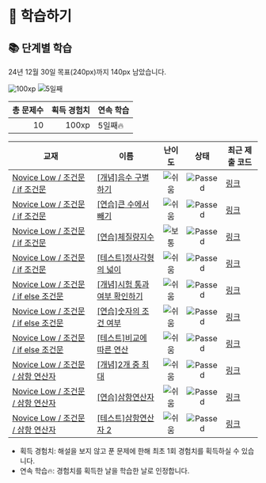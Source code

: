 # 📖 학습하기

## 📚 단계별 학습
24년 12월 30일 목표(240px)까지 140px 남았습니다.

![100xp](https://img.shields.io/badge/EXP-100xp-%235cb85c.svg?for-the-badge)
![5일째](https://img.shields.io/badge/연속학습-5일째-%23E34F26.svg?for-the-badge)

|총 문제수|획득 경험치|연속 학습|
|---:|---:|---|
10|100xp|5일째🔥|

|교재|이름|난이도|상태|최근 제출 코드|
|---|---|:---:|:---:|---|
|[Novice Low / 조건문 / if 조건문](https://www.codetree.ai/missions?missionId=4)|[[개념]음수 구별하기](https://www.codetree.ai/missions/4/problems/separate-negative-number)|![쉬움][easy]|![Passed][passed]|[링크](https://github.com/sh694090/baekjoonSeoli/blob/main/241230/%EC%9D%8C%EC%88%98%20%EA%B5%AC%EB%B3%84%ED%95%98%EA%B8%B0/separate-negative-number.py)|
|[Novice Low / 조건문 / if 조건문](https://www.codetree.ai/missions?missionId=4)|[[연습]큰 수에서 빼기](https://www.codetree.ai/missions/4/problems/subtract-from-large-number)|![쉬움][easy]|![Passed][passed]|[링크](https://github.com/sh694090/baekjoonSeoli/blob/main/241230/%ED%81%B0%20%EC%88%98%EC%97%90%EC%84%9C%20%EB%B9%BC%EA%B8%B0/subtract-from-large-number.py)|
|[Novice Low / 조건문 / if 조건문](https://www.codetree.ai/missions?missionId=4)|[[연습]체질량지수](https://www.codetree.ai/missions/4/problems/bmi)|![보통][medium]|![Passed][passed]|[링크](https://github.com/sh694090/baekjoonSeoli/blob/main/241230/%EC%B2%B4%EC%A7%88%EB%9F%89%EC%A7%80%EC%88%98/bmi.py)|
|[Novice Low / 조건문 / if 조건문](https://www.codetree.ai/missions?missionId=4)|[[테스트]정사각형의 넓이](https://www.codetree.ai/missions/4/problems/area-of-a-rectangle)|![쉬움][easy]|![Passed][passed]|[링크](https://github.com/sh694090/baekjoonSeoli/blob/main/241230/%EC%A0%95%EC%82%AC%EA%B0%81%ED%98%95%EC%9D%98%20%EB%84%93%EC%9D%B4/area-of-a-rectangle.py)|
|[Novice Low / 조건문 / if else 조건문](https://www.codetree.ai/missions?missionId=4)|[[개념]시험 통과 여부 확인하기](https://www.codetree.ai/missions/4/problems/verify-test-passed)|![쉬움][easy]|![Passed][passed]|[링크](https://github.com/sh694090/baekjoonSeoli/blob/main/241230/%EC%8B%9C%ED%97%98%20%ED%86%B5%EA%B3%BC%20%EC%97%AC%EB%B6%80%20%ED%99%95%EC%9D%B8%ED%95%98%EA%B8%B0/verify-test-passed.py)|
|[Novice Low / 조건문 / if else 조건문](https://www.codetree.ai/missions?missionId=4)|[[연습]숫자의 조건 여부](https://www.codetree.ai/missions/4/problems/number's-condition)|![쉬움][easy]|![Passed][passed]|[링크](https://github.com/sh694090/baekjoonSeoli/blob/main/241230/%EC%A0%95%EC%88%98%EC%9D%98%20%EC%A1%B0%EA%B1%B4%20%EC%97%AC%EB%B6%80/numbers-condition.py)|
|[Novice Low / 조건문 / if else 조건문](https://www.codetree.ai/missions?missionId=4)|[[테스트]비교에 따른 연산](https://www.codetree.ai/missions/4/problems/operation-based-on-comparison)|![쉬움][easy]|![Passed][passed]|[링크](https://github.com/sh694090/baekjoonSeoli/blob/main/241230/%EB%B9%84%EA%B5%90%EC%97%90%20%EB%94%B0%EB%A5%B8%20%EC%97%B0%EC%82%B0/operation-based-on-comparison.py)|
|[Novice Low / 조건문 / 삼항 연산자](https://www.codetree.ai/missions?missionId=4)|[[개념]2개 중 최대](https://www.codetree.ai/missions/4/problems/max-of-two-nums)|![쉬움][easy]|![Passed][passed]|[링크](https://github.com/sh694090/baekjoonSeoli/blob/main/241230/2%EA%B0%9C%20%EC%A4%91%20%EC%B5%9C%EB%8C%80/max-of-two-nums.py)|
|[Novice Low / 조건문 / 삼항 연산자](https://www.codetree.ai/missions?missionId=4)|[[연습]삼항연산자](https://www.codetree.ai/missions/4/problems/ternary-operator)|![쉬움][easy]|![Passed][passed]|[링크](https://github.com/sh694090/baekjoonSeoli/blob/main/241230/%EC%82%BC%ED%95%AD%EC%97%B0%EC%82%B0%EC%9E%90/ternary-operator.py)|
|[Novice Low / 조건문 / 삼항 연산자](https://www.codetree.ai/missions?missionId=4)|[[테스트]삼항연산자 2](https://www.codetree.ai/missions/4/problems/ternary-operator-2)|![쉬움][easy]|![Passed][passed]|[링크](https://github.com/sh694090/baekjoonSeoli/blob/main/241230/%EC%82%BC%ED%95%AD%EC%97%B0%EC%82%B0%EC%9E%90%202/ternary-operator-2.py)|


* 획득 경험치: 해설을 보지 않고 푼 문제에 한해 최초 1회 경험치를 획득하실 수 있습니다.
* 연속 학습🔥: 경험치를 획득한 날을 학습한 날로 인정합니다.










[b5]: https://img.shields.io/badge/Bronze_5-%235D3E31.svg
[b4]: https://img.shields.io/badge/Bronze_4-%235D3E31.svg
[b3]: https://img.shields.io/badge/Bronze_3-%235D3E31.svg
[b2]: https://img.shields.io/badge/Bronze_2-%235D3E31.svg
[b1]: https://img.shields.io/badge/Bronze_1-%235D3E31.svg
[s5]: https://img.shields.io/badge/Silver_5-%23394960.svg
[s4]: https://img.shields.io/badge/Silver_4-%23394960.svg
[s3]: https://img.shields.io/badge/Silver_3-%23394960.svg
[s2]: https://img.shields.io/badge/Silver_2-%23394960.svg
[s1]: https://img.shields.io/badge/Silver_1-%23394960.svg
[g5]: https://img.shields.io/badge/Gold_5-%23FFC433.svg
[g4]: https://img.shields.io/badge/Gold_4-%23FFC433.svg
[g3]: https://img.shields.io/badge/Gold_3-%23FFC433.svg
[g2]: https://img.shields.io/badge/Gold_2-%23FFC433.svg
[g1]: https://img.shields.io/badge/Gold_1-%23FFC433.svg
[p5]: https://img.shields.io/badge/Platinum_5-%2376DDD8.svg
[p4]: https://img.shields.io/badge/Platinum_4-%2376DDD8.svg
[p3]: https://img.shields.io/badge/Platinum_3-%2376DDD8.svg
[p2]: https://img.shields.io/badge/Platinum_2-%2376DDD8.svg
[p1]: https://img.shields.io/badge/Platinum_1-%2376DDD8.svg
[passed]: https://img.shields.io/badge/Passed-%23009D27.svg
[failed]: https://img.shields.io/badge/Failed-%23D24D57.svg
[easy]: https://img.shields.io/badge/쉬움-%235cb85c.svg?for-the-badge
[medium]: https://img.shields.io/badge/보통-%23FFC433.svg?for-the-badge
[hard]: https://img.shields.io/badge/어려움-%23D24D57.svg?for-the-badge
